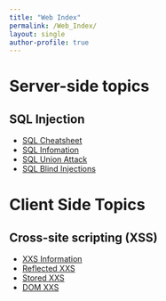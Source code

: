 ```yaml
---
title: "Web Index"
permalink: /Web_Index/
layout: single
author-profile: true
---
```

# Server-side topics
## SQL Injection

- [SQL Cheatsheet](/SQL-Cheatsheet/)
- [SQL Infomation](/SQL-Info/)
- [SQL Union Attack](/SQL-Union/)
- [SQL Blind Injections](/SQL-Blind/)

[comment]: <> (## Authentication)

[comment]: <> (## Directory Traversal)

[comment]: <> (## Command Injection)

[comment]: <> (## Business Logic Vulnerabilities)

[comment]: <> (## Information Disclosure)

[comment]: <> (## Access Control)

[comment]: <> (## File Upload Vulnerabilities)

[comment]: <> (## Server-side request forgery SSRF)

[comment]: <> (## XXE Injection)

# Client Side Topics
## Cross-site scripting (XSS)

- [XXS Information](/XXS-Info/)
- [Reflected XXS](/XXS-Reflected/)
- [Stored XXS](/XSS-Stored/)
- [DOM XXS](/XXS-Dom/)

[comment]: <> (## Cross-site request forgery CSRF)

[comment]: <> (## Cross-origin resource sharing CORS)

[comment]: <> (## Clickjacking)

[comment]: <> (## DOM-based vulnerabilites)

[comment]: <> (## Web Sockets)
